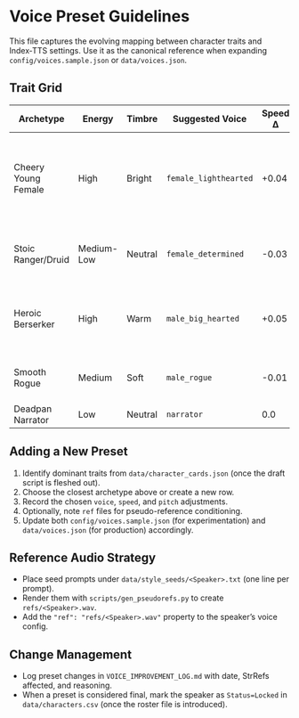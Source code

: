 # Voice Preset Guidelines

This file captures the evolving mapping between character traits and Index‑TTS settings. Use it as the canonical reference when expanding `config/voices.sample.json` or `data/voices.json`.

## Trait Grid

| Archetype | Energy | Timbre | Suggested Voice | Speed Δ | Pitch Δ | Notes |
|-----------|--------|--------|-----------------|---------|---------|-------|
| Cheery Young Female | High | Bright | `female_lighthearted` | +0.04 | +0.12 | Ideal for Imoen-style characters. Keep micro-pauses short. |
| Stoic Ranger/Druid | Medium-Low | Neutral | `female_determined` | -0.03 | -0.05 | Works for Jaheira-like lines; emphasize consonants. |
| Heroic Berserker | High | Warm | `male_big_hearted` | +0.05 | +0.08 | Use for Minsc and similar high-octane deliveries. |
| Smooth Rogue | Medium | Soft | `male_rogue` | -0.01 | +0.02 | Controlled, sly tone. Keep laugh lines subtle. |
| Deadpan Narrator | Low | Neutral | `narrator` | 0.0 | 0.0 | Default fallback. |

## Adding a New Preset

1. Identify dominant traits from `data/character_cards.json` (once the draft script is fleshed out).
2. Choose the closest archetype above or create a new row.
3. Record the chosen `voice`, `speed`, and `pitch` adjustments.
4. Optionally, note `ref` files for pseudo-reference conditioning.
5. Update both `config/voices.sample.json` (for experimentation) and `data/voices.json` (for production) accordingly.

## Reference Audio Strategy

- Place seed prompts under `data/style_seeds/<Speaker>.txt` (one line per prompt).
- Render them with `scripts/gen_pseudorefs.py` to create `refs/<Speaker>.wav`.
- Add the `"ref": "refs/<Speaker>.wav"` property to the speaker’s voice config.

## Change Management

- Log preset changes in `VOICE_IMPROVEMENT_LOG.md` with date, StrRefs affected, and reasoning.
- When a preset is considered final, mark the speaker as `Status=Locked` in `data/characters.csv` (once the roster file is introduced).
